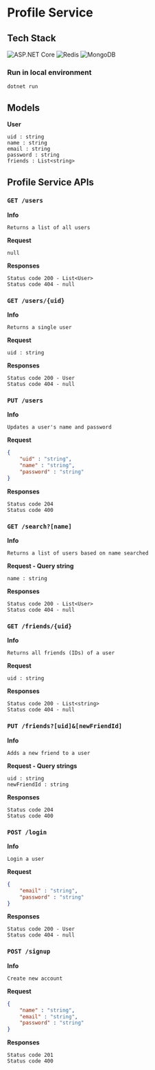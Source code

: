 # Profile Service

## Tech Stack
![ASP.NET Core](https://img.shields.io/badge/-ASP.NET%20CORE-512BD4?logo=.net&logoColor=white&style=for-the-badge)
![Redis](https://img.shields.io/badge/-REDIS-DC382D?logo=redis&logoColor=white&style=for-the-badge)
![MongoDB](https://img.shields.io/badge/-MONGODB-47A248?logo=mongodb&logoColor=white&style=for-the-badge)

### Run in local environment
```dotnet run```

## Models

**User**
```
uid : string
name : string
email : string
password : string
friends : List<string>
```

## Profile Service APIs

### `GET /users`

**Info**
```
Returns a list of all users
```

**Request**
```
null
```

**Responses**
```
Status code 200 - List<User>
Status code 404 - null
```

### `GET /users/{uid}`

**Info**
```
Returns a single user
```

**Request**
```
uid : string
```

**Responses**
```
Status code 200 - User
Status code 404 - null
```

### `PUT /users`

**Info**
```
Updates a user's name and password
```

**Request**
```json
{
    "uid" : "string",
    "name" : "string",
    "password" : "string"
}
```

**Responses**
```
Status code 204
Status code 400
```

### `GET /search?[name]`

**Info**
```
Returns a list of users based on name searched
```

**Request - Query string**
```
name : string
```

**Responses**
```
Status code 200 - List<User>
Status code 404 - null
```

### `GET /friends/{uid}`

**Info**
```
Returns all friends (IDs) of a user
```

**Request**
```
uid : string
```

**Responses**
```
Status code 200 - List<string>
Status code 404 - null
```

### `PUT /friends?[uid]&[newFriendId]`

**Info**
```
Adds a new friend to a user
```

**Request - Query strings**
```
uid : string
newFriendId : string
```

**Responses**
```
Status code 204
Status code 400
```

### `POST /login`

**Info**
```
Login a user
```

**Request**
```json
{
    "email" : "string",
    "password" : "string"
}
```

**Responses**
```
Status code 200 - User
Status code 404 - null
```

### `POST /signup`

**Info**
```
Create new account
```

**Request**
```json
{
    "name" : "string",
    "email" : "string",
    "password" : "string"
}
```

**Responses**
```
Status code 201
Status code 400
```